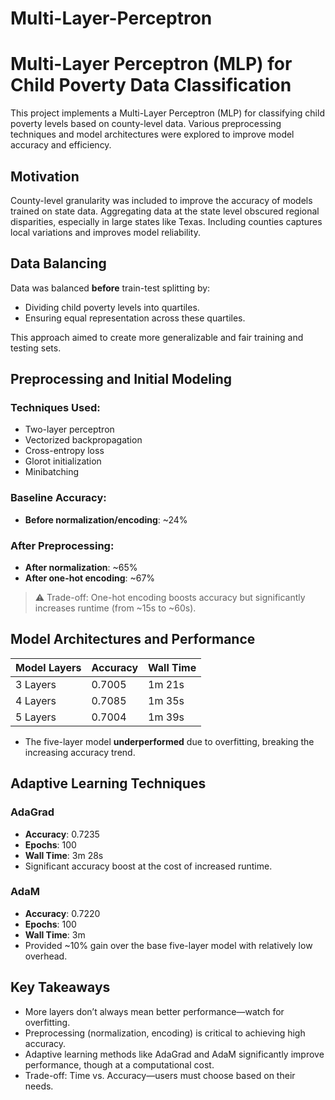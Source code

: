# Multi-Layer-Perceptron

# Multi-Layer Perceptron (MLP) for Child Poverty Data Classification

This project implements a Multi-Layer Perceptron (MLP) for classifying child poverty levels based on county-level data. Various preprocessing techniques and model architectures were explored to improve model accuracy and efficiency.

## Motivation

County-level granularity was included to improve the accuracy of models trained on state data. Aggregating data at the state level obscured regional disparities, especially in large states like Texas. Including counties captures local variations and improves model reliability.

## Data Balancing

Data was balanced **before** train-test splitting by:
- Dividing child poverty levels into quartiles.
- Ensuring equal representation across these quartiles.

This approach aimed to create more generalizable and fair training and testing sets.

## Preprocessing and Initial Modeling

### Techniques Used:
- Two-layer perceptron
- Vectorized backpropagation
- Cross-entropy loss
- Glorot initialization
- Minibatching

### Baseline Accuracy:
- **Before normalization/encoding**: ~24%

### After Preprocessing:
- **After normalization**: ~65%
- **After one-hot encoding**: ~67%

> ⚠️ Trade-off: One-hot encoding boosts accuracy but significantly increases runtime (from ~15s to ~60s).

## Model Architectures and Performance

| Model Layers | Accuracy       | Wall Time |
|--------------|----------------|-----------|
| 3 Layers     | 0.7005         | 1m 21s    |
| 4 Layers     | 0.7085         | 1m 35s    |
| 5 Layers     | 0.7004         | 1m 39s    |

- The five-layer model **underperformed** due to overfitting, breaking the increasing accuracy trend.

## Adaptive Learning Techniques

### AdaGrad
- **Accuracy**: 0.7235
- **Epochs**: 100
- **Wall Time**: 3m 28s
- Significant accuracy boost at the cost of increased runtime.

### AdaM
- **Accuracy**: 0.7220
- **Epochs**: 100
- **Wall Time**: 3m
- Provided ~10% gain over the base five-layer model with relatively low overhead.

## Key Takeaways

- More layers don’t always mean better performance—watch for overfitting.
- Preprocessing (normalization, encoding) is critical to achieving high accuracy.
- Adaptive learning methods like AdaGrad and AdaM significantly improve performance, though at a computational cost.
- Trade-off: Time vs. Accuracy—users must choose based on their needs.


